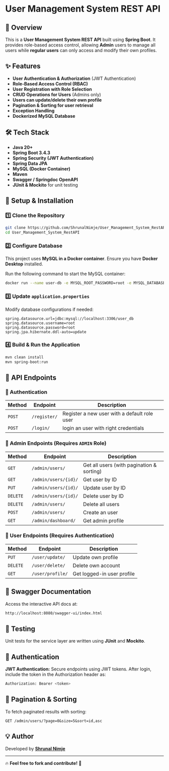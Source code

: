 # User Management System REST API

## 📌 Overview
This is a **User Management System REST API** built using **Spring Boot**. It provides role-based access control, allowing **Admin** users to manage all users while **regular users** can only access and modify their own profiles.

## ✨ Features
- **User Authentication & Authorization** (JWT Authentication)
- **Role-Based Access Control (RBAC)**
- **User Registration with Role Selection**
- **CRUD Operations for Users** (Admins only)
- **Users can update/delete their own profile**
- **Pagination & Sorting for user retrieval**
- **Exception Handling**
- **Dockerized MySQL Database**
  
## 🛠️ Tech Stack
- **Java 20+**
- **Spring Boot 3.4.3**
- **Spring Security (JWT Authentication)**
- **Spring Data JPA**
- **MySQL (Docker Container)**
- **Maven**
- **Swagger / Springdoc OpenAPI**
- **JUnit & Mockito** for unit testing
  
## 🚀 Setup & Installation

### 1️⃣ Clone the Repository
```sh
git clone https://github.com/ShrunalNimje/User_Management_System_RestAPI.git
cd User_Management_System_RestAPI
```

### 2️⃣ Configure Database
This project uses **MySQL in a Docker container**. Ensure you have **Docker Desktop** installed.

Run the following command to start the MySQL container:
```sh
docker run --name user-db -e MYSQL_ROOT_PASSWORD=root -e MYSQL_DATABASE=user_db -p 3306:3306 -d mysql:latest
```

### 3️⃣ Update `application.properties`
Modify database configurations if needed:
```properties
spring.datasource.url=jdbc:mysql://localhost:3306/user_db
spring.datasource.username=root
spring.datasource.password=root
spring.jpa.hibernate.ddl-auto=update
```

### 4️⃣ Build & Run the Application
```sh
mvn clean install
mvn spring-boot:run
```

## 📌 API Endpoints

### 🔹 Authentication
| Method | Endpoint | Description |
|--------|----------|-------------|
| `POST` | `/register/` | Register a new user with a default role user |
| `POST` | `/login/` | login an user with right credentials |

### 🔹 Admin Endpoints (Requires `ADMIN` Role)
| Method | Endpoint | Description |
|--------|---------|-------------|
| `GET` | `/admin/users/` | Get all users (with pagination & sorting) |
| `GET` | `/admin/users/{id}/` | Get user by ID |
| `PUT` | `/admin/users/{id}/` | Update user by ID |
| `DELETE` | `/admin/users/{id}/` | Delete user by ID |
| `DELETE` | `/admin/users/` | Delete all users |
| `POST` | `/admin/users/` | Create an user |
| `GET` | `/admin/dashboard/` | Get admin profile |

### 🔹 User Endpoints (Requires Authentication)
| Method | Endpoint | Description |
|--------|---------|-------------|
| `PUT` | `/user/update/` | Update own profile |
| `DELETE` | `/user/delete/` | Delete own account |
| `GET`  | `/user/profile/` | Get logged-in user profile |

## 📘 Swagger Documentation
Access the interactive API docs at:

```sh
http://localhost:8080/swagger-ui/index.html
```

## 🧪 Testing
Unit tests for the service layer are written using **JUnit** and **Mockito**.

## 🔐 Authentication
**JWT Authentication:** Secure endpoints using JWT tokens.
After login, include the token in the Authorization header as:

```sh
Authorization: Bearer <token>
```

## 📖 Pagination & Sorting
To fetch paginated results with sorting:
```http
GET /admin/users/?page=0&size=5&sort=id,asc
```

## 💡 Author
Developed by **[Shrunal Nimje](https://github.com/ShrunalNimje)**

---

🔥 **Feel free to fork and contribute!** 🚀
